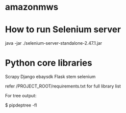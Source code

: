 # amazonmws

How to run Selenium server
===================================

java -jar ./selenium-server-standalone-2.47.1.jar


Python core libraries
===================================

Scrapy
Django
ebaysdk
Flask
stem
selenium

refer /PROJECT_ROOT/requirements.txt for full library list

For tree output:

$ pipdeptree -fl
